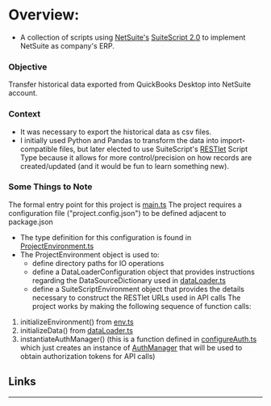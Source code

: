# Overview:
- A collection of scripts using [NetSuite's][netsuite_home] [SuiteScript 2.0][suitescript_docs] to implement NetSuite as company's ERP.



### Objective 
Transfer historical data exported from QuickBooks Desktop into NetSuite account.
### Context 
- It was necessary to export the historical data as csv files. 
- I initially used Python and Pandas to transform the data into import-compatible files, but later elected to use SuiteScript's [RESTlet][restlet_docs] Script Type because it allows for more control/precision on how records are created/updated (and it would be fun to learn something new).

### Some Things to Note
The formal entry point for this project is [main.ts][main_file]
The project requires a configuration file ("project.config.json") to be defined adjacent to package.json
- The type definition for this configuration is found in [ProjectEnvironment.ts][project_environment_file]
- The ProjectEnvironment object is used to:
    - define directory paths for IO operations
    - define a DataLoaderConfiguration object that provides instructions regarding the DataSourceDictionary used in [dataLoader.ts][data_setup_file]
    - define a SuiteScriptEnvironment object that provides the details necessary to construct the RESTlet URLs used in API calls
The project works by making the following sequence of function calls:
1. initializeEnvironment() from [env.ts][env_setup_file]
2. initializeData() from [dataLoader.ts][data_setup_file]
3. instantiateAuthManager() (this is a function defined in [configureAuth.ts][auth_setup_file] which just creates an instance of [AuthManager][auth_manager_file] that will be used to obtain authorization tokens for API calls)

## Links
-----
[netsuite_home]: https://www.netsuite.com/portal/home.shtml
[suitescript_docs]: https://docs.oracle.com/en/cloud/saas/netsuite/ns-online-help/article_4140956840.html
[restlet_docs]: https://docs.oracle.com/en/cloud/saas/netsuite/ns-online-help/section_4387799403.html
[record_browser]: https://system.netsuite.com/help/helpcenter/en_US/srbrowser/Browser2024_2/script/record/account.html
[requests_file]: https://github.com/AndrewGarwood/NetSuite/blob/master/SuiteCloud/src/api/requests/types/Requests.ts
[parse_options_file]: https://github.com/AndrewGarwood/NetSuite/blob/master/SuiteCloud/src/services/parse/types/ParseOptions.ts
[upsert_file]: https://github.com/AndrewGarwood/NetSuite/blob/master/SuiteCloud/src/api/endpoints/record/PUT_Record.js
[auth_setup_file]: https://github.com/AndrewGarwood/NetSuite/blob/master/SuiteCloud/src/api/configureAuth.ts
[auth_manager_file]: https://github.com/AndrewGarwood/NetSuite/blob/master/SuiteCloud/src/api/server/AuthManager.ts
[parser_file]: https://github.com/AndrewGarwood/NetSuite/blob/master/SuiteCloud/src/services/parse/csvParser.ts
[post_process_file]: https://github.com/AndrewGarwood/NetSuite/blob/master/SuiteCloud/src/services/post_process/parseResultsProcessor.ts
[sample_payload_file]: https://github.com/AndrewGarwood/NetSuite/blob/master/SuiteCloud/src/api/samplePayloads.ts
[put_file]: https://github.com/AndrewGarwood/NetSuite/blob/master/SuiteCloud/src/api/requests/put.ts
[main_file]: https://github.com/AndrewGarwood/NetSuite/blob/master/SuiteCloud/src/main.ts
[env_setup_file]: https://github.com/AndrewGarwood/NetSuite/blob/master/SuiteCloud/src/config/env.ts
[data_setup_file]: https://github.com/AndrewGarwood/NetSuite/blob/master/SuiteCloud/src/config/dataLoader.ts
[project_environment_file]: https://github.com/AndrewGarwood/NetSuite/blob/master/SuiteCloud/src/config/types/ProjectEnvironment.ts
[project_data_file]: https://github.com/AndrewGarwood/NetSuite/blob/master/SuiteCloud/src/config/types/ProjectData.ts

[suite_script_file]: https://github.com/AndrewGarwood/NetSuite/blob/master/SuiteCloud/src/utils/ns/SuiteScript.ts

